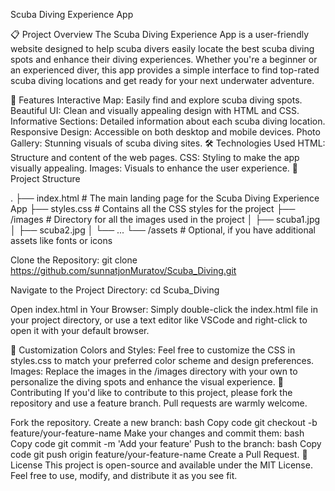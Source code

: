 Scuba Diving Experience App
 <!-- Add a path to an image in your project for a visual touch -->

📋 Project Overview
The Scuba Diving Experience App is a user-friendly website designed to help scuba divers easily locate the best scuba diving spots and enhance their diving experiences. Whether you're a beginner or an experienced diver, this app provides a simple interface to find top-rated scuba diving locations and get ready for your next underwater adventure.

🚀 Features
Interactive Map: Easily find and explore scuba diving spots.
Beautiful UI: Clean and visually appealing design with HTML and CSS.
Informative Sections: Detailed information about each scuba diving location.
Responsive Design: Accessible on both desktop and mobile devices.
Photo Gallery: Stunning visuals of scuba diving sites.
🛠️ Technologies Used
HTML: Structure and content of the web pages.
CSS: Styling to make the app visually appealing.
Images: Visuals to enhance the user experience.
📂 Project Structure


.
├── index.html            # The main landing page for the Scuba Diving Experience App
├── styles.css            # Contains all the CSS styles for the project
├── /images               # Directory for all the images used in the project
│   ├── scuba1.jpg
│   ├── scuba2.jpg
│   └── ...
└── /assets               # Optional, if you have additional assets like fonts or icons


Clone the Repository:
git clone https://github.com/sunnatjonMuratov/Scuba_Diving.git


Navigate to the Project Directory:
cd Scuba_Diving

Open index.html in Your Browser:
Simply double-click the index.html file in your project directory, or use a text editor like VSCode and right-click to open it with your default browser.


🎨 Customization
Colors and Styles: Feel free to customize the CSS in styles.css to match your preferred color scheme and design preferences.
Images: Replace the images in the /images directory with your own to personalize the diving spots and enhance the visual experience.
🤝 Contributing
If you'd like to contribute to this project, please fork the repository and use a feature branch. Pull requests are warmly welcome.

Fork the repository.
Create a new branch:
bash
Copy code
git checkout -b feature/your-feature-name
Make your changes and commit them:
bash
Copy code
git commit -m 'Add your feature'
Push to the branch:
bash
Copy code
git push origin feature/your-feature-name
Create a Pull Request.
📝 License
This project is open-source and available under the MIT License. Feel free to use, modify, and distribute it as you see fit.
